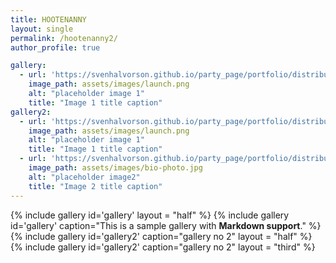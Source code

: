 ```yaml
---
title: HOOTENANNY
layout: single
permalink: /hootenanny2/
author_profile: true

gallery:
  - url: 'https://svenhalvorson.github.io/party_page/portfolio/distribution_signatures'
    image_path: assets/images/launch.png
    alt: "placeholder image 1"
    title: "Image 1 title caption"
gallery2:
  - url: 'https://svenhalvorson.github.io/party_page/portfolio/distribution_signatures'
    image_path: assets/images/launch.png
    alt: "placeholder image 1"
    title: "Image 1 title caption"
  - url: 'https://svenhalvorson.github.io/party_page/portfolio/distribution_signatures'
    image_path: assets/images/bio-photo.jpg
    alt: "placeholder image2"
    title: "Image 2 title caption"    
---
```


{% include gallery id='gallery' layout = "half" %}
{% include gallery id='gallery' caption="This is a sample gallery with **Markdown support**." %}
{% include gallery id='gallery2' caption="gallery no 2" layout = "half" %}
{% include gallery id='gallery2' caption="gallery no 2" layout = "third" %}
